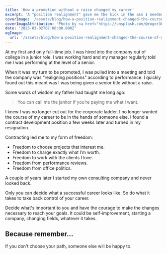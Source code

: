 ```yaml
---
title: 'How a promotion without a raise changed my career'
excerpt: 'A "position realignment" gave me the kick in the ass I needed to take back control of my career.'
coverImage: '/assets/blog/how-a-position-realignment-changed-the-course-of-my-career/roger-bradshaw-1PPoNhMzAmY-unsplash.jpg'
coverImageAttribution: 'Photo by <a href="https://unsplash.com/@roger3010?utm_source=unsplash&utm_medium=referral&utm_content=creditCopyText">Roger Bradshaw</a> on <a href="https://unsplash.com/photos/1PPoNhMzAmY?utm_source=unsplash&utm_medium=referral&utm_content=creditCopyText">Unsplash</a>'
date: '2023-03-02T07:00:00.000Z'
ogImage:
  url: '/assets/blog/how-a-position-realignment-changed-the-course-of-my-career/roger-bradshaw-1PPoNhMzAmY-unsplash.jpg'
---
```


At my first and only full-time job.  I was hired into the company out of college in a junior role.  I was working hard and my manager regularly told me I was performing at the level of a senior.

When it was my turn to be promoted, I was pulled into a meeting and told the company was “realigning positions” according to performance.  I quickly found out this meant was I was being given a senior title without a raise.

Some words of wisdom my father had taught me long ago:

> You can call me the janitor if you’re paying me what I want.

I knew I was no longer cut out for the corporate ladder.  I no longer wanted the course of my career to be in the hands of someone else.  I found a contract development position a few weeks later and turned in my resignation.

Contracting led me to my form of freedom:

- Freedom to choose projects that interest me.
- Freedom to charge exactly what I’m worth.
- Freedom to work with the clients I love.
- Freedom from performance reviews.
- Freedom from office politics.

A couple of years later I started my own consulting company and never looked back.

Only you can decide what a successful career looks like.  So do what it takes to take back control of your career.

Decide what's important to you and have the courage to make the changes necessary to reach your goals.  It could be self-improvement, starting a company, changing fields, whatever it takes.

## Because remember...

If you don't choose your path, someone else will be happy to.